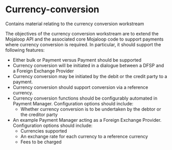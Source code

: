 # Currency-conversion

Contains material relating to the currency conversion workstream

The objectives of the currency conversion workstream are to extend the Mojaloop API and the associated core Mojaloop code to support payments where currency conversion is required. In particular, it should support the following features:

- Either bulk or Payment versus Payment should be supported
- Currency conversion will be initiated in a dialogue between a DFSP and a Foreign Exchange Provider
- Currency conversion may be initiated by the debit or the credit party to a payment.
- Currency conversion should support conversion via a reference currency.
- Currency conversion functions should be configurably automated in Payment Manager. Configuration options should include:
  - Whether currency conversion is to be undertaken by the debtor or the creditor party
- An example Payment Manager acting as a Foreign Exchange Provider. Configuration options should include:
  - Currencies supported
  - An exchange rate for each currency to a reference currency
  - Fees to be charged
